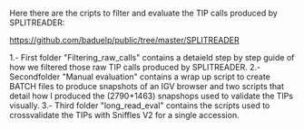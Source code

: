 Here  there are the cripts to filter and evaluate the TIP calls produced by SPLITREADER: 

https://github.com/baduelp/public/tree/master/SPLITREADER


1.- First folder "Filtering_raw_calls" contains a detaield step by step guide of how we filtered those raw TIP calls produced by SPLITREADER. 
2.- Secondfolder "Manual evaluation" contains a wrap up script to create BATCH files to produce snapshots of an IGV browser and two scripts that detail how I produced the (2790+1463) snapshops used to validate the TIPs visually. 
3.- Third folder "long_read_eval" contains  the scripts used to crossvalidate the TIPs with Sniffles V2 for a single accession. 
